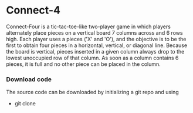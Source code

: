 # Connect-4
Connect-Four is a tic-tac-toe-like two-player game in which players alternately place pieces on a vertical board 7 columns across and 6 rows high.
Each player uses a pieces ('X' and 'O'), and the objective is to be the first to obtain
four pieces in a horizontal, vertical, or diagonal line. Because the board is vertical, pieces inserted in a given column always drop to the lowest
unoccupied row of that column. As soon as a column contains 6 pieces, it is full and no other piece can be placed in the column.

### Download code
The source code can be downloaded by initializing a git repo and using
  - git clone 
